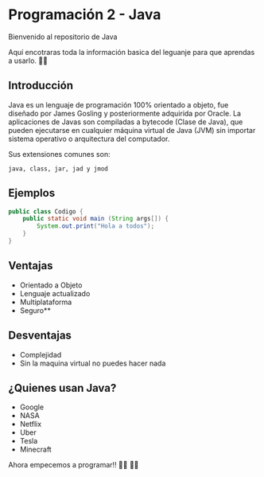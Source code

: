 # Programación 2 - Java

Bienvenido al repositorio de Java

Aquí encotraras toda la información basica del leguanje para que aprendas a usarlo. 👨‍🏫

## Introducción
Java es un lenguaje de programación 100% orientado a objeto, fue diseñado por James Gosling y posteriormente adquirida por Oracle. La aplicaciones de Javas son compiladas a bytecode (Clase de Java), que pueden ejecutarse en cualquier máquina virtual de Java (JVM) sin importar sistema operativo o arquitectura del computador.

Sus extensiones comunes son: 
```
java, class, jar, jad y jmod
```

## Ejemplos
```java
public class Codigo {
    public static void main (String args[]) {
        System.out.print("Hola a todos");
    }
}
```

## Ventajas
- Orientado a Objeto
- Lenguaje actualizado 
- Multiplataforma
- Seguro**


## Desventajas
- Complejidad
- Sin la maquina virtual no puedes hacer nada


## ¿Quienes usan Java?
- Google
- NASA
- Netflix
- Uber
- Tesla
- Minecraft

Ahora empecemos a programar!! 👨‍💻 👩‍💻